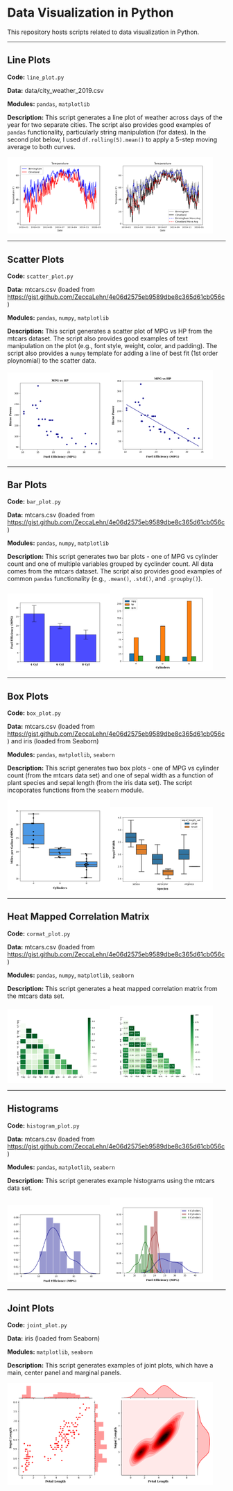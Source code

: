 # Data Visualization in Python

This repository hosts scripts related to data visualization in Python. 

---

## Line Plots
**Code:** `line_plot.py`

**Data:** data/city_weather_2019.csv

**Modules:** `pandas`, `matplotlib`

**Description:** This script generates a line plot of weather across days of the year for two separate cities. The script also provides good examples of `pandas` functionality, particularly string manipulation (for dates). In the second plot below, I used `df.rolling(5).mean()` to apply a 5-step moving average to both curves. 

<img src=media/line_plot.png width=47%><img src=media/line_plot_mov_avg.png width=47%>

---

## Scatter Plots
**Code:** `scatter_plot.py`

**Data:** mtcars.csv (loaded from https://gist.github.com/ZeccaLehn/4e06d2575eb9589dbe8c365d61cb056c)

**Modules:** `pandas`, `numpy`, `matplotlib`

**Description:** This script generates a scatter plot of MPG vs HP from the mtcars dataset. The script also provides good examples of text manipulation on the plot (e.g., font style, weight, color, and padding). The script also provides a `numpy` template for adding a line of best fit (1st order ploynomial) to the scatter data.

<img src=media/scatter_plot.png width=47%><img src=media/scatter_plot_bfl.png width=47%>

---

## Bar Plots
**Code:** `bar_plot.py`

**Data:** mtcars.csv (loaded from https://gist.github.com/ZeccaLehn/4e06d2575eb9589dbe8c365d61cb056c)

**Modules:** `pandas`, `numpy`, `matplotlib`

**Description:** This script generates two bar plots - one of MPG vs cylinder count and one of multiple variables grouped by cyclinder count. All data comes from the mtcars dataset. The script also provides good examples of common `pandas` functionality (e.g., `.mean()`, `.std()`, and `.groupby()`).

<img src=media/bar_plot_basic.png width=47%><img src=media/bar_plot_grouped.png width=47%>

---

## Box Plots
**Code:** `box_plot.py`

**Data:** mtcars.csv (loaded from https://gist.github.com/ZeccaLehn/4e06d2575eb9589dbe8c365d61cb056c) and iris (loaded from Seaborn)

**Modules:** `pandas`, `matplotlib`, `seaborn`

**Description:** This script generates two box plots - one of MPG vs cylinder count (from the mtcars data set) and one of sepal width as a function of plant species and sepal length (from the iris data set). The script incoporates functions from the `seaborn` module.

<img src=media/box_plot_basic.png width=47%><img src=media/box_plot_grouped.png width=47%>

---

## Heat Mapped Correlation Matrix
**Code:** `cormat_plot.py`

**Data:** mtcars.csv (loaded from https://gist.github.com/ZeccaLehn/4e06d2575eb9589dbe8c365d61cb056c)

**Modules:** `pandas`, `numpy`, `matplotlib`, `seaborn`

**Description:** This script generates a heat mapped correlation matrix from the mtcars data set.

<img src=media/cor_heat_map.png width=47%><img src=media/cor_heat_map_annot.png width=47%>

---

## Histograms
**Code:** `histogram_plot.py`

**Data:** mtcars.csv (loaded from https://gist.github.com/ZeccaLehn/4e06d2575eb9589dbe8c365d61cb056c)

**Modules:** `pandas`, `matplotlib`, `seaborn`

**Description:** This script generates example histograms using the mtcars data set.

<img src=media/histogram_basic.png width=47%><img src=media/histogram_grouped.png width=47%>

---

## Joint Plots
**Code:** `joint_plot.py`

**Data:** iris (loaded from Seaborn)

**Modules:** `matplotlib`, `seaborn`

**Description:** This script generates examples of joint plots, which have a main, center panel and marginal panels.

<img src=media/scatter_plot_joint.png width=47%><img src=media/density_plot_joint.png width=47%>
